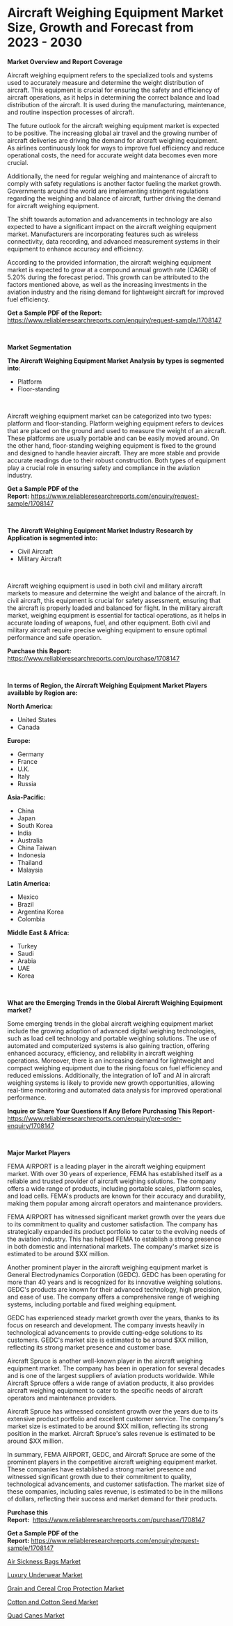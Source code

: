 <p><h1>Aircraft Weighing Equipment Market Size, Growth and Forecast from 2023 - 2030</h1></p><p><strong>Market Overview and Report Coverage</strong></p>
<p><p>Aircraft weighing equipment refers to the specialized tools and systems used to accurately measure and determine the weight distribution of aircraft. This equipment is crucial for ensuring the safety and efficiency of aircraft operations, as it helps in determining the correct balance and load distribution of the aircraft. It is used during the manufacturing, maintenance, and routine inspection processes of aircraft.</p><p>The future outlook for the aircraft weighing equipment market is expected to be positive. The increasing global air travel and the growing number of aircraft deliveries are driving the demand for aircraft weighing equipment. As airlines continuously look for ways to improve fuel efficiency and reduce operational costs, the need for accurate weight data becomes even more crucial.</p><p>Additionally, the need for regular weighing and maintenance of aircraft to comply with safety regulations is another factor fueling the market growth. Governments around the world are implementing stringent regulations regarding the weighing and balance of aircraft, further driving the demand for aircraft weighing equipment.</p><p>The shift towards automation and advancements in technology are also expected to have a significant impact on the aircraft weighing equipment market. Manufacturers are incorporating features such as wireless connectivity, data recording, and advanced measurement systems in their equipment to enhance accuracy and efficiency.</p><p>According to the provided information, the aircraft weighing equipment market is expected to grow at a compound annual growth rate (CAGR) of 5.20% during the forecast period. This growth can be attributed to the factors mentioned above, as well as the increasing investments in the aviation industry and the rising demand for lightweight aircraft for improved fuel efficiency.</p></p>
<p><strong>Get a Sample PDF of the Report:</strong> <a href="https://www.reliableresearchreports.com/enquiry/request-sample/1708147">https://www.reliableresearchreports.com/enquiry/request-sample/1708147</a></p>
<p>&nbsp;</p>
<p><strong>Market Segmentation</strong></p>
<p><strong>The Aircraft Weighing Equipment Market Analysis by types is segmented into:</strong></p>
<p><ul><li>Platform</li><li>Floor-standing</li></ul></p>
<p>&nbsp;</p>
<p><p>Aircraft weighing equipment market can be categorized into two types: platform and floor-standing. Platform weighing equipment refers to devices that are placed on the ground and used to measure the weight of an aircraft. These platforms are usually portable and can be easily moved around. On the other hand, floor-standing weighing equipment is fixed to the ground and designed to handle heavier aircraft. They are more stable and provide accurate readings due to their robust construction. Both types of equipment play a crucial role in ensuring safety and compliance in the aviation industry.</p></p>
<p><strong>Get a Sample PDF of the Report:</strong>&nbsp;<a href="https://www.reliableresearchreports.com/enquiry/request-sample/1708147">https://www.reliableresearchreports.com/enquiry/request-sample/1708147</a></p>
<p>&nbsp;</p>
<p><strong>The Aircraft Weighing Equipment Market Industry Research by Application is segmented into:</strong></p>
<p><ul><li>Civil Aircraft</li><li>Military Aircraft</li></ul></p>
<p>&nbsp;</p>
<p><p>Aircraft weighing equipment is used in both civil and military aircraft markets to measure and determine the weight and balance of the aircraft. In civil aircraft, this equipment is crucial for safety assessment, ensuring that the aircraft is properly loaded and balanced for flight. In the military aircraft market, weighing equipment is essential for tactical operations, as it helps in accurate loading of weapons, fuel, and other equipment. Both civil and military aircraft require precise weighing equipment to ensure optimal performance and safe operation.</p></p>
<p><strong>Purchase this Report:</strong>&nbsp; <a href="https://www.reliableresearchreports.com/purchase/1708147">https://www.reliableresearchreports.com/purchase/1708147</a></p>
<p>&nbsp;</p>
<p><strong>In terms of Region, the Aircraft Weighing Equipment Market Players available by Region are:</strong></p>
<p>
    <p> <strong> North America: </strong>
        <ul>
            <li>United States</li>
            <li>Canada</li>
        </ul>
        </p> 
    <p> <strong> Europe: </strong>
        <ul>
            <li>Germany</li>
            <li>France</li>
            <li>U.K.</li>
            <li>Italy</li>
            <li>Russia</li>
        </ul>
        </p> 
    <p> <strong> Asia-Pacific: </strong>
        <ul>
            <li>China</li>
            <li>Japan</li>
            <li>South Korea</li>
            <li>India</li>
            <li>Australia</li>
            <li>China Taiwan</li>
            <li>Indonesia</li>
            <li>Thailand</li>
            <li>Malaysia</li>
        </ul>
        </p> 
    <p> <strong> Latin America: </strong>
        <ul>
            <li>Mexico</li>
            <li>Brazil</li>
            <li>Argentina Korea</li>
            <li>Colombia</li>
        </ul>
        </p> 
    <p> <strong> Middle East & Africa: </strong>
        <ul>
            <li>Turkey</li>
            <li>Saudi</li>
            <li>Arabia</li>
            <li>UAE</li>
            <li>Korea</li>
        </ul>
    </p>
    </p>
<p>&nbsp;</p>
<p><strong>What are the Emerging Trends in the Global Aircraft Weighing Equipment market?</strong></p>
<p><p>Some emerging trends in the global aircraft weighing equipment market include the growing adoption of advanced digital weighing technologies, such as load cell technology and portable weighing solutions. The use of automated and computerized systems is also gaining traction, offering enhanced accuracy, efficiency, and reliability in aircraft weighing operations. Moreover, there is an increasing demand for lightweight and compact weighing equipment due to the rising focus on fuel efficiency and reduced emissions. Additionally, the integration of IoT and AI in aircraft weighing systems is likely to provide new growth opportunities, allowing real-time monitoring and automated data analysis for improved operational performance.</p></p>
<p><strong>Inquire or Share Your Questions If Any Before Purchasing This Report</strong>- <a href="https://www.reliableresearchreports.com/enquiry/pre-order-enquiry/1708147">https://www.reliableresearchreports.com/enquiry/pre-order-enquiry/1708147</a></p>
<p>&nbsp;</p>
<p><strong>Major Market Players</strong></p>
<p><p>FEMA AIRPORT is a leading player in the aircraft weighing equipment market. With over 30 years of experience, FEMA has established itself as a reliable and trusted provider of aircraft weighing solutions. The company offers a wide range of products, including portable scales, platform scales, and load cells. FEMA's products are known for their accuracy and durability, making them popular among aircraft operators and maintenance providers.</p><p>FEMA AIRPORT has witnessed significant market growth over the years due to its commitment to quality and customer satisfaction. The company has strategically expanded its product portfolio to cater to the evolving needs of the aviation industry. This has helped FEMA to establish a strong presence in both domestic and international markets. The company's market size is estimated to be around $XX million.</p><p>Another prominent player in the aircraft weighing equipment market is General Electrodynamics Corporation (GEDC). GEDC has been operating for more than 40 years and is recognized for its innovative weighing solutions. GEDC's products are known for their advanced technology, high precision, and ease of use. The company offers a comprehensive range of weighing systems, including portable and fixed weighing equipment.</p><p>GEDC has experienced steady market growth over the years, thanks to its focus on research and development. The company invests heavily in technological advancements to provide cutting-edge solutions to its customers. GEDC's market size is estimated to be around $XX million, reflecting its strong market presence and customer base.</p><p>Aircraft Spruce is another well-known player in the aircraft weighing equipment market. The company has been in operation for several decades and is one of the largest suppliers of aviation products worldwide. While Aircraft Spruce offers a wide range of aviation products, it also provides aircraft weighing equipment to cater to the specific needs of aircraft operators and maintenance providers.</p><p>Aircraft Spruce has witnessed consistent growth over the years due to its extensive product portfolio and excellent customer service. The company's market size is estimated to be around $XX million, reflecting its strong position in the market. Aircraft Spruce's sales revenue is estimated to be around $XX million.</p><p>In summary, FEMA AIRPORT, GEDC, and Aircraft Spruce are some of the prominent players in the competitive aircraft weighing equipment market. These companies have established a strong market presence and witnessed significant growth due to their commitment to quality, technological advancements, and customer satisfaction. The market size of these companies, including sales revenue, is estimated to be in the millions of dollars, reflecting their success and market demand for their products.</p></p>
<p><strong>Purchase this Report:</strong>&nbsp;&nbsp;<a href="https://www.reliableresearchreports.com/purchase/1708147">https://www.reliableresearchreports.com/purchase/1708147</a></p>
<p></p>
<p><strong>Get a Sample PDF of the Report:</strong>&nbsp;<a href="https://www.reliableresearchreports.com/enquiry/request-sample/1708147">https://www.reliableresearchreports.com/enquiry/request-sample/1708147</a></p>
<p><p><a href="https://medium.com/@rogerking1949/air-sickness-bags-market-insight-market-trends-growth-forecasted-from-2023-to-2030-194830ad8f85">Air Sickness Bags Market</a></p><p><a href="https://medium.com/@beaublock2023/luxury-underwear-market-insight-market-trends-growth-forecasted-from-2023-to-2030-608e4d28b09a">Luxury Underwear Market</a></p><p><a href="https://github.com/sndrkn/Market-Research-Report-List-1/blob/main/grain-and-cereal-crop-protection-market.md">Grain and Cereal Crop Protection Market</a></p><p><a href="https://github.com/melchekhinf/Market-Research-Report-List-1/blob/main/cotton-and-cotton-seed-market.md">Cotton and Cotton Seed Market</a></p><p><a href="https://medium.com/@ulicesweber/quad-canes-market-report-reveals-the-latest-trends-and-growth-opportunities-of-this-market-8c57cd34f64f">Quad Canes Market</a></p></p>